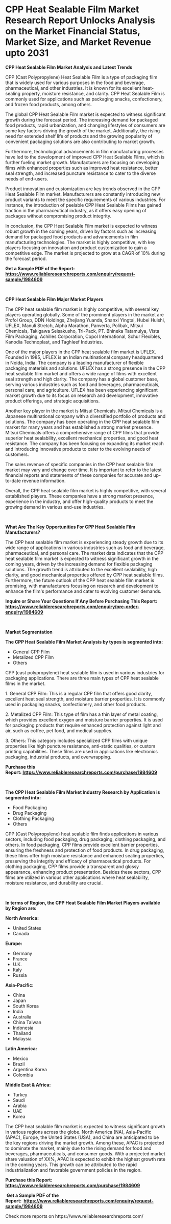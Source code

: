 <p><h1>CPP Heat Sealable Film Market Research Report Unlocks Analysis on the Market Financial Status, Market Size, and Market Revenue upto 2031</h1></p><p><strong>CPP Heat Sealable Film Market Analysis and Latest Trends</strong></p>
<p><p>CPP (Cast Polypropylene) Heat Sealable Film is a type of packaging film that is widely used for various purposes in the food and beverage, pharmaceutical, and other industries. It is known for its excellent heat-sealing property, moisture resistance, and clarity. CPP Heat Sealable Film is commonly used for applications such as packaging snacks, confectionery, and frozen food products, among others.</p><p>The global CPP Heat Sealable Film market is expected to witness significant growth during the forecast period. The increasing demand for packaged food products, rapid urbanization, and changing lifestyles of consumers are some key factors driving the growth of the market. Additionally, the rising need for extended shelf life of products and the growing popularity of convenient packaging solutions are also contributing to market growth.</p><p>Furthermore, technological advancements in film manufacturing processes have led to the development of improved CPP Heat Sealable Films, which is further fueling market growth. Manufacturers are focusing on developing films with enhanced properties such as improved heat resistance, better seal strength, and increased puncture resistance to cater to the diverse needs of end-users.</p><p>Product innovation and customization are key trends observed in the CPP Heat Sealable Film market. Manufacturers are constantly introducing new product variants to meet the specific requirements of various industries. For instance, the introduction of peelable CPP Heat Sealable Films has gained traction in the pharmaceutical industry, as it offers easy opening of packages without compromising product integrity.</p><p>In conclusion, the CPP Heat Sealable Film market is expected to witness robust growth in the coming years, driven by factors such as increasing demand for packaged food products and advancements in film manufacturing technologies. The market is highly competitive, with key players focusing on innovation and product customization to gain a competitive edge. The market is projected to grow at a CAGR of 10% during the forecast period.</p></p>
<p><strong>Get a Sample PDF of the Report:&nbsp; <a href="https://www.reliableresearchreports.com/enquiry/request-sample/1984609">https://www.reliableresearchreports.com/enquiry/request-sample/1984609</a></strong></p>
<p>&nbsp;</p>
<p><strong>CPP Heat Sealable Film Major Market Players</strong></p>
<p><p>The CPP heat sealable film market is highly competitive, with several key players operating globally. Some of the prominent players in the market are Profol Group, DDN Holdings, Zhejiang Yuanda, Shanxi Yingtai, Hubei Huishi, UFLEX, Manuli Stretch, Alpha Marathon, Panverta, Polibak, Mitsui Chemicals, Takigawa Seisakusho, Tri-Pack, PT. Bhineka Tatamulya, Vista Film Packaging, Achilles Corporation, Copol International, Schur Flexibles, Kanodia Technoplast, and Taghleef Industries. </p><p>One of the major players in the CPP heat sealable film market is UFLEX. Founded in 1985, UFLEX is an Indian multinational company headquartered in Noida, India. The company is a leading manufacturer of flexible packaging materials and solutions. UFLEX has a strong presence in the CPP heat sealable film market and offers a wide range of films with excellent seal strength and high clarity. The company has a global customer base, serving various industries such as food and beverages, pharmaceuticals, personal care, and agriculture. UFLEX has been experiencing significant market growth due to its focus on research and development, innovative product offerings, and strategic acquisitions.</p><p>Another key player in the market is Mitsui Chemicals. Mitsui Chemicals is a Japanese multinational company with a diversified portfolio of products and solutions. The company has been operating in the CPP heat sealable film market for many years and has established a strong market presence. Mitsui Chemicals offers a comprehensive range of CPP films that provide superior heat sealability, excellent mechanical properties, and good heat resistance. The company has been focusing on expanding its market reach and introducing innovative products to cater to the evolving needs of customers.</p><p>The sales revenue of specific companies in the CPP heat sealable film market may vary and change over time. It is important to refer to the latest financial reports and statements of these companies for accurate and up-to-date revenue information.</p><p>Overall, the CPP heat sealable film market is highly competitive, with several established players. These companies have a strong market presence, experience in the industry, and offer high-quality products to meet the growing demand in various end-use industries.</p></p>
<p>&nbsp;</p>
<p><strong>What Are The Key Opportunities For CPP Heat Sealable Film Manufacturers?</strong></p>
<p><p>The CPP heat sealable film market is experiencing steady growth due to its wide range of applications in various industries such as food and beverage, pharmaceutical, and personal care. The market data indicates that the CPP heat sealable film market is expected to witness significant growth in the coming years, driven by the increasing demand for flexible packaging solutions. The growth trend is attributed to the excellent sealability, high clarity, and good mechanical properties offered by CPP heat sealable films. Furthermore, the future outlook of the CPP heat sealable film market is promising, with manufacturers focusing on research and development to enhance the film's performance and cater to evolving customer demands.</p></p>
<p><strong>Inquire or Share Your Questions If Any Before Purchasing This Report: <a href="https://www.reliableresearchreports.com/enquiry/pre-order-enquiry/1984609">https://www.reliableresearchreports.com/enquiry/pre-order-enquiry/1984609</a></strong></p>
<p>&nbsp;</p>
<p><strong>Market Segmentation</strong></p>
<p><strong>The CPP Heat Sealable Film Market Analysis by types is segmented into:</strong></p>
<p><ul><li>General CPP Film</li><li>Metalized CPP Film</li><li>Others</li></ul></p>
<p><p>CPP (cast polypropylene) heat sealable film is used in various industries for packaging applications. There are three main types of CPP heat sealable films in the market. </p><p>1. General CPP Film: This is a regular CPP film that offers good clarity, excellent heat seal strength, and moisture barrier properties. It is commonly used in packaging snacks, confectionery, and other food products. </p><p>2. Metalized CPP Film: This type of film has a thin layer of metal coating, which provides excellent oxygen and moisture barrier properties. It is used for packaging products that require enhanced protection against light and air, such as coffee, pet food, and medical supplies.</p><p>3. Others: This category includes specialized CPP films with unique properties like high puncture resistance, anti-static qualities, or custom printing capabilities. These films are used in applications like electronics packaging, industrial products, and overwrapping.</p></p>
<p><strong>Purchase this Report:&nbsp;<a href="https://www.reliableresearchreports.com/purchase/1984609">https://www.reliableresearchreports.com/purchase/1984609</a></strong></p>
<p>&nbsp;</p>
<p><strong>The CPP Heat Sealable Film Market Industry Research by Application is segmented into:</strong></p>
<p><ul><li>Food Packaging</li><li>Drug Packaging</li><li>Clothing Packaging</li><li>Others</li></ul></p>
<p><p>CPP (Cast Polypropylene) heat sealable film finds applications in various sectors, including food packaging, drug packaging, clothing packaging, and others. In food packaging, CPP films provide excellent barrier properties, ensuring the freshness and protection of food products. In drug packaging, these films offer high moisture resistance and enhanced sealing properties, preserving the integrity and efficacy of pharmaceutical products. For clothing packaging, CPP films provide a transparent and glossy appearance, enhancing product presentation. Besides these sectors, CPP films are utilized in various other applications where heat sealability, moisture resistance, and durability are crucial.</p></p>
<p>&nbsp;</p>
<p><strong>In terms of Region, the CPP Heat Sealable Film Market Players available by Region are:</strong></p>
<p>
    <p> <strong> North America: </strong>
        <ul>
            <li>United States</li>
            <li>Canada</li>
        </ul>
        </p> 
    <p> <strong> Europe: </strong>
        <ul>
            <li>Germany</li>
            <li>France</li>
            <li>U.K.</li>
            <li>Italy</li>
            <li>Russia</li>
        </ul>
        </p> 
    <p> <strong> Asia-Pacific: </strong>
        <ul>
            <li>China</li>
            <li>Japan</li>
            <li>South Korea</li>
            <li>India</li>
            <li>Australia</li>
            <li>China Taiwan</li>
            <li>Indonesia</li>
            <li>Thailand</li>
            <li>Malaysia</li>
        </ul>
        </p> 
    <p> <strong> Latin America: </strong>
        <ul>
            <li>Mexico</li>
            <li>Brazil</li>
            <li>Argentina Korea</li>
            <li>Colombia</li>
        </ul>
        </p> 
    <p> <strong> Middle East & Africa: </strong>
        <ul>
            <li>Turkey</li>
            <li>Saudi</li>
            <li>Arabia</li>
            <li>UAE</li>
            <li>Korea</li>
        </ul>
    </p>
    </p>
<p><p>The CPP heat sealable film market is expected to witness significant growth in various regions across the globe. North America (NA), Asia-Pacific (APAC), Europe, the United States (USA), and China are anticipated to be the key regions driving the market growth. Among these, APAC is projected to dominate the market, mainly due to the rising demand for food and beverages, pharmaceuticals, and consumer goods. With a projected market share valuation of XX%, APAC is expected to exhibit the highest growth rate in the coming years. This growth can be attributed to the rapid industrialization and favorable government policies in the region.</p></p>
<p><strong>Purchase this Report: <a href="https://www.reliableresearchreports.com/purchase/1984609">https://www.reliableresearchreports.com/purchase/1984609</a></strong></p>
<p>&nbsp;<strong>Get a Sample PDF of the Report:&nbsp;&nbsp;<a href="https://www.reliableresearchreports.com/enquiry/request-sample/1984609">https://www.reliableresearchreports.com/enquiry/request-sample/1984609</a></strong></p>
<p><strong></strong></p>
<p>Check more reports on https://www.reliableresearchreports.com/</p>